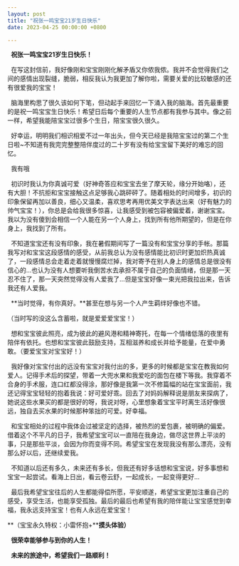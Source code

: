 ```yaml
---
layout: post
title: "祝张一鸣宝宝21岁生日快乐"
date: 2023-04-25 00:00:00 +0800

---
```


<style>
</style>

  **祝张一鸣宝宝****21****岁生日快乐！**

  在写这封信前，我好像刚和宝宝刚刚化解矛盾又你侬我侬。我并不会觉得我们之间的感情出现裂缝，脆弱，相反我认为我更加了解你啦，需要关爱的比较敏感的还有很爱我的宝宝！

  脑海里构思了很久该如何下笔，但动起手来回忆一下涌入我的脑海。首先最重要的是祝一鸣宝宝生日快乐！希望日后每个重要的人生节点都有我参与其中。像之前一样，希望我能陪宝宝过很多个生日，陪宝宝很久很久。

  好幸运，明明我们相识相爱不过一年出头，但今天已经是我陪宝宝过的第二个生日啦~不知道有我完完整整陪伴度过的二十岁有没有给宝宝留下美好的难忘的回忆。

  我有哦

  初识时我认为你真诚可爱（好神奇答应和宝宝去坐了摩天轮，缘分开始咯），还有大胆！不抗拒和宝宝接触这点足够我心跳砰砰了。随着相处的时间增多，初识的印象保留再加以善良，细心又温柔，喜欢思考再用优美文字表达出来（好有魅力的帅气宝宝！），你总是会给我很多惊喜，让我感受到被包容被偏爱着，谢谢宝宝。我以为没有傻到会相信一个人能在另一个人身上，找到所有他所期望的，但是在你身上，我找到了所有。

  不知道宝宝还有没有印象，我在暑假期间写了一篇没有和宝宝分享的手帐。那篇我写对和宝宝这段感情的感受，从前我总认为没有感情能比初识时更加炽热真诚了，一段感情总会走着走着就慢慢腐烂掉，我对寄予在别人身上的感情总是很没有信心的…也认为没有人想要听我倒苦水去承担不属于自己的负面情绪，但是那一天忍不住了，那一天突然觉得没有人爱我了…但是宝宝好像一束光把我拉出来，告诉我还有人爱我。

  **当时觉得，有你真好。**甚至在想与另一个人产生羁绊好像也不错。

（当时写的没这么含蓄啦，就是爱爱爱宝宝！）

  想和宝宝彼此照亮，成为彼此的避风港和精神寄托，在每一个情绪低落的夜里有陪伴有依托。也想和宝宝彼此鼓励支持，互相滋养和成长并给予能量，在爱中勇敢。（要爱宝宝对宝宝好！）

  我好像对宝宝付出的远没有宝宝对我付出的多，更多的时候都是宝宝在教我如何爱人。记得手术后的探望，带着一大兜水果和我爱吃的面包在楼下等我。我穿着不合身的手术服，连口红都没得涂，那好像是我第一次不修篇幅的站在宝宝面前，我还记得宝宝轻轻的抱着我说：好可爱好乖。回去了对妈妈解释说是朋友来探病了，她说这些水果买的都是很好的呀，我说对呀，心里想象着宝宝平时离生活好像很远，独自去买水果的时候那种笨拙的可爱。好幸福。

  和宝宝相处的过程中我体会过被坚定的选择，被热烈的爱包裹，被明确的偏爱。借着这个不平凡的日子，我希望宝宝可以一直陪在我身边，做尽这世界上平淡的事，只是那些平淡，会因为你而变得不同。希望宝宝在发现我没有那么漂亮，没有那么好以后，还继续爱我。

  不知道以后还有多久，未来还有多长，但我还有好多话想和宝宝说，好多事想和宝宝一起尝试。看海上日出，看云卷云舒，一起成长，一起变得更好…

  最后我希望宝宝往后的人生都能得偿所愿，平安顺遂，希望宝宝更加注重自己的感受，享受生活，也能享受孤独。最后的最后也希望有我的陪伴能让宝宝感觉到幸福，我永远支持宝宝！也有人永远在爱宝宝！

**（宝宝永久特权：小雷怀抱+****摸头体验）**

  **很荣幸能够参与到你的人生！**

  **未来的旅途中，希望我们一路顺利！**

